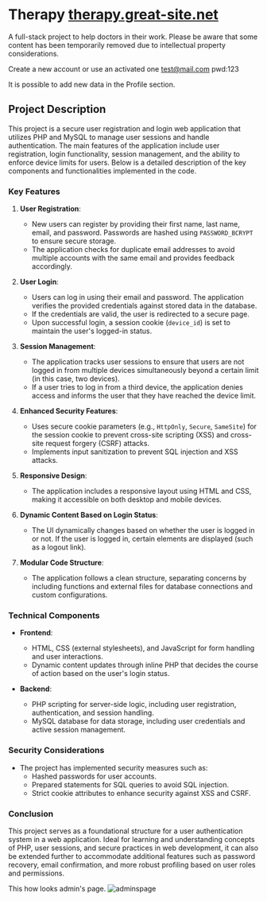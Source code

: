 # Therapy [therapy.great-site.net](https://therapy.great-site.net/)
A full-stack project to help doctors in their work. Please be aware that some content has been temporarily removed due to intellectual property considerations.

Create a new account or use an activated one
test@mail.com pwd:123

It is possible to add new data in the Profile section.

## Project Description

This project is a secure user registration and login web application that utilizes PHP and MySQL to manage user sessions and handle authentication. The main features of the application include user registration, login functionality, session management, and the ability to enforce device limits for users. Below is a detailed description of the key components and functionalities implemented in the code.

### Key Features

1. **User Registration**:
   - New users can register by providing their first name, last name, email, and password. Passwords are hashed using `PASSWORD_BCRYPT` to ensure secure storage.
   - The application checks for duplicate email addresses to avoid multiple accounts with the same email and provides feedback accordingly.

2. **User Login**:
   - Users can log in using their email and password. The application verifies the provided credentials against stored data in the database.
   - If the credentials are valid, the user is redirected to a secure page.
   - Upon successful login, a session cookie (`device_id`) is set to maintain the user's logged-in status.

3. **Session Management**:
   - The application tracks user sessions to ensure that users are not logged in from multiple devices simultaneously beyond a certain limit (in this case, two devices).
   - If a user tries to log in from a third device, the application denies access and informs the user that they have reached the device limit.

4. **Enhanced Security Features**:
   - Uses secure cookie parameters (e.g., `HttpOnly`, `Secure`, `SameSite`) for the session cookie to prevent cross-site scripting (XSS) and cross-site request forgery (CSRF) attacks.
   - Implements input sanitization to prevent SQL injection and XSS attacks.

5. **Responsive Design**:
   - The application includes a responsive layout using HTML and CSS, making it accessible on both desktop and mobile devices.

6. **Dynamic Content Based on Login Status**:
   - The UI dynamically changes based on whether the user is logged in or not. If the user is logged in, certain elements are displayed (such as a logout link).

7. **Modular Code Structure**:
   - The application follows a clean structure, separating concerns by including functions and external files for database connections and custom configurations.

### Technical Components

- **Frontend**:
  - HTML, CSS (external stylesheets), and JavaScript for form handling and user interactions.
  - Dynamic content updates through inline PHP that decides the course of action based on the user's login status.

- **Backend**:
  - PHP scripting for server-side logic, including user registration, authentication, and session handling.
  - MySQL database for data storage, including user credentials and active session management.

### Security Considerations

- The project has implemented security measures such as:
  - Hashed passwords for user accounts.
  - Prepared statements for SQL queries to avoid SQL injection.
  - Strict cookie attributes to enhance security against XSS and CSRF.
### Conclusion

This project serves as a foundational structure for a user authentication system in a web application. Ideal for learning and understanding concepts of PHP, user sessions, and secure practices in web development, it can also be extended further to accommodate additional features such as password recovery, email confirmation, and more robust profiling based on user roles and permissions.

This how looks admin's page.
![adminspage](https://github.com/user-attachments/assets/1f4ebc5f-e3ef-472d-8e80-05bde304bf7d)




